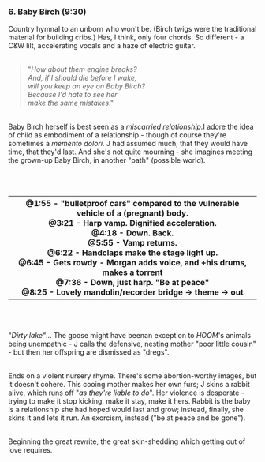 <h3>6. Baby Birch (9:30)</h3>
<div>


Country hymnal to an unborn who won't be. (Birch twigs were the traditional material for building cribs.) Has, I think, only four chords. So different - a C&amp;W lilt, accelerating vocals and a haze of electric guitar. <br /><br />

<blockquote>
"<i>How about them engine breaks?
<br />
And, if I should die before I wake,
<br />
will you keep an eye on Baby Birch?<br />
Because I'd hate to see her<br />
make the same mistakes</i>."</blockquote>

<br />
Baby Birch herself is best seen as a <i>miscarried relationship.</i>I  adore the idea of child as embodiment of a relationship - though of course they're sometimes a <i>memento dolori</i>. J had assumed much, that they would have time, that they'd last. And she's not quite mourning - she imagines meeting the grown-up Baby Birch, in another "path" (possible world).

<br /><br />

<table class="tg">
<tr> 
	<th class="tg-031e">
		@1:55 - "bulletproof cars" compared to the vulnerable vehicle of a (pregnant) body.<br />
		@3:21 - Harp vamp. Dignified acceleration.<br />
		@4:18 - Down. Back.<br />
		@5:55 - Vamp returns.<br />
		@6:22 - Handclaps make the stage light up.<br />
		@6:45 - Gets rowdy - Morgan adds voice, and +his drums, makes a torrent<br />
		@7:36 - Down, just harp. "Be at peace"<br />
		@8:25 - Lovely mandolin/recorder bridge -&gt; theme -&gt; out
	</th>
</tr>
</table>

<br><br />

"<i>Dirty lake"</i>... The goose might have beenan exception to <i>HOOM</i>'s animals being unempathic - J calls the defensive, nesting mother "poor little cousin" - but then her offspring are dismissed as "dregs".<br /><br />


Ends on a violent nursery rhyme. There's some abortion-worthy images, but it doesn't cohere. This cooing mother makes her own furs; J skins a rabbit alive, which runs off "<i>as they're liable to do</i>". Her violence is desperate - trying to make it stop kicking, make it stay, make it hers. 
Rabbit is the baby is a relationship she had hoped would last and grow; instead, finally, she skins it and lets it run. An exorcism, instead ("be at peace and be gone"). 
<br><br>



Beginning the great rewrite, the great skin-shedding which getting out of love requires.<br /><br />


<img loading="lazy" data-src="https://3.bp.blogspot.com/_1jKHfOdSZhQ/TLiUsiEyMeI/AAAAAAAAAlA/BGhj0WqNJIM/s400/6_Baby+Birch.png" />


</div>